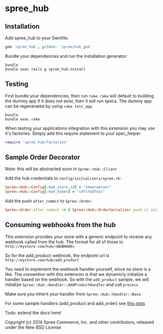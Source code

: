 spree_hub
========


Installation
------------

Add spree_hub to your Gemfile:

```ruby
gem 'spree_hub', github: 'spree/hub_gem'
```

Bundle your dependencies and run the installation generator:

```shell
bundle
bundle exec rails g spree_hub:install
```

Testing
-------

First bundle your dependencies, then run `rake`. `rake` will default to building the dummy app if it does not exist, then it will run specs. The dummy app can be regenerated by using `rake test_app`.

```shell
bundle
bundle exec rake
```

When testing your applications integration with this extension you may use it's factories.
Simply add this require statement to your spec_helper:

```ruby
require 'spree_hub/factories'
```

Sample Order Decorator
----------------------

Note: this will be abstracted soon in `Spree::Hub::Client`

Add the hub credentials to `config/initializers/spree.rb`:

```ruby
Spree::Hub::Config[:hub_store_id] = "34werwerwer"
Spree::Hub::Config[:hub_token] = "sdfsfddfdss"

```

Add the push `after_commit` to `Spree::Order`.

```ruby
Spree::Order.after_commit -> { Spree::Hub::OrderSerializer.push_it self }
```

Consuming webhooks from the hub
-------------------------------

This extension provides your store with a generic endpoint to receive any webhook called
from the hub. The format for all of those is: `http://mystore.com/hub/<WEBHOOK>`

So for the add_product webhook, the endpoint url is `http://mystore.com/hub/add_product`

You need to implement the webhook handler yourself, since no store is a like.
The convention with this extension is that we dynamicly initialize a handler based on the webhook.
So with the `add_product` sample, we will initialize `Spree::Hub::Handler::AddProductHandler` and call `process`

Make sure you inherit your handler from `Spree::Hub::Handler::Base`

For some sample handlers (add_product and add_order) see [this gists](https://gist.github.com/peterberkenbosch/9930735)

Todo: extend the docs here!

Copyright (c) 2014 Spree Commerce, Inc. and other contributors, released under the New BSD License
